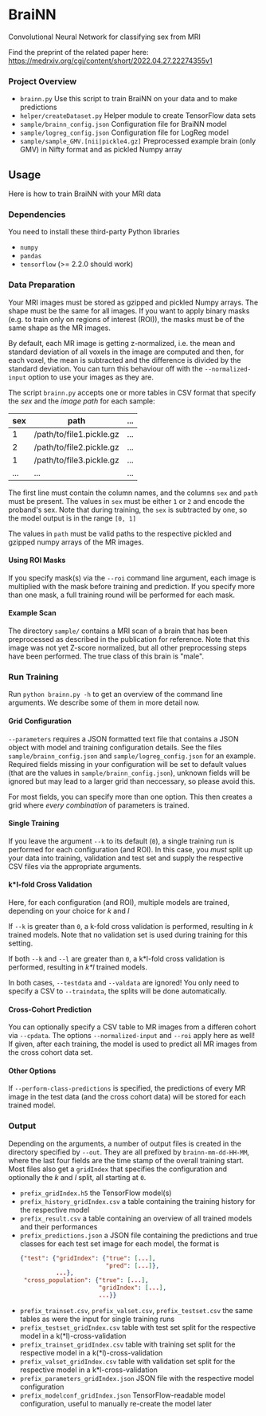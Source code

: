 # BraiNN
Convolutional Neural Network for classifying sex from MRI

Find the preprint of the related paper here: https://medrxiv.org/cgi/content/short/2022.04.27.22274355v1

### Project Overview

* `brainn.py` Use this script to train BraiNN on your data and to make predictions
* `helper/createDataset.py` Helper module to create TensorFlow data sets
* `sample/brainn_config.json` Configuration file for BraiNN model
* `sample/logreg_config.json` Configuration file for LogReg model
* `sample/sample_GMV.[nii|pickle4.gz]` Preprocessed example brain (only GMV) in Nifty format and as pickled Numpy array

## Usage

Here is how to train BraiNN with your MRI data

### Dependencies

You need to install these third-party Python libraries

* `numpy`
* `pandas`
* `tensorflow` (>= 2.2.0 should work)

### Data Preparation

Your MRI images must be stored as gzipped and pickled Numpy arrays. The shape must be the same for all images. If you want to apply binary masks (e.g. to train only on regions of interest (ROI)), the masks must be of the same shape as the MR images. 

By default, each MR image is getting z-normalized, i.e. the mean and standard deviation of all voxels in the image are computed and then, for each voxel, the mean is subtracted and the difference is divided by the standard deviation. You can turn this behaviour off with the `--normalized-input` option to use your images as they are.

The script `brainn.py` accepts one or more tables in CSV format that specify the _sex_ and the _image path_ for each sample:

| sex | path | ... |
| --- | ---- | --- |
| 1   | /path/to/file1.pickle.gz | ... |
| 2   | /path/to/file2.pickle.gz | ... |
| 1   | /path/to/file3.pickle.gz | ... |
| ...   | ... | ... |

The first line must contain the column names, and the columns `sex` and `path` must be present. The values in `sex` must be either `1` or `2` and encode the proband's sex. Note that during training, the `sex` is subtracted by one, so the model output is in the range `[0, 1]`

The values in `path` must be valid paths to the respective pickled and gzipped numpy arrays of the MR images.

#### Using ROI Masks

If you specify mask(s) via the `--roi` command line argument, each image is multiplied with the mask before training and prediction. If you specify more than one mask, a full training round will be performed for each mask.

#### Example Scan

The directory `sample/` contains a MRI scan of a brain that has been preprocessed as described in the publication for reference. Note that this image was not yet Z-score normalized, but all other preprocessing steps have been performed. The true class of this brain is "male".

### Run Training

Run `python brainn.py -h` to get an overview of the command line arguments. We describe some of them in more detail now.

#### Grid Configuration

`--parameters` requires a JSON formatted text file that contains a JSON object with model and training configuration details. See the files `sample/brainn_config.json` and `sample/logreg_config.json` for an example. Required fields missing in your configuration will be set to default values (that are the values in `sample/brainn_config.json`), unknown fields will be ignored but may lead to a larger grid than neccessary, so please avoid this.

For most fields, you can specify more than one option. This then creates a grid where _every combination_ of parameters is trained.

#### Single Training

If you leave the argument `--k` to its default (`0`), a single training run is performed for each configuration (and ROI). In this case, you _must_ split up your data into training, validation and test set and supply the respective CSV files via the appropriate arguments.

#### k\*l-fold Cross Validation

Here, for each configuration (and ROI), multiple models are trained, depending on your choice for _k_ and _l_

If `--k` is greater than `0`, a k-fold cross validation is performed, resulting in _k_ trained models. Note that no validation set is used during training for this setting.

If both `--k` and `--l` are greater than `0`, a k\*l-fold cross validation is performed, resulting in _k\*l_ trained models.

In both cases, `--testdata` and `--valdata` are ignored! You only need to specify a CSV to `--traindata`, the splits will be done automatically.

#### Cross-Cohort Prediction

You can optionally specify a CSV table to MR images from a differen cohort via `--cpdata`. The options `--normalized-input` and `--roi` apply here as well! If given, after each training, the model is used to predict all MR images from the cross cohort data set.

#### Other Options

If `--perform-class-predictions` is specified, the predictions of every MR image in the test data (and the cross cohort data) will be stored for each trained model.

### Output

Depending on the arguments, a number of output files is created in the directory specified by `--out`. They are all prefixed by `brainn-mm-dd-HH-MM`, where the last four fields are the time stamp of the overall training start. Most files also get a `gridIndex` that specifies the configuration and optionally the _k_ and _l_ split, all starting at `0`.

* `prefix_gridIndex.h5` the TensorFlow model(s)
* `prefix_history_gridIndex.csv` a table containing the training history for the respective model
* `prefix_result.csv` a table containing an overview of all trained models and their performances
* `prefix_predictions.json` a JSON file containing the predictions and true classes for each test set image for each model, the format is
  ```JSON
  {"test": {"gridIndex": {"true": [...],
                          "pred": [...]},
            ...},
   "cross_population": {"true": [...],
                        "gridIndex": [...],
                        ...}}
  ```
* `prefix_trainset.csv`, `prefix_valset.csv`, `prefix_testset.csv` the same tables as were the input for single training runs
* `prefix_testset_gridIndex.csv` table with test set split for the respective model in a k(\*l)-cross-validation
* `prefix_trainset_gridIndex.csv` table with training set split for the respective model in a k(\*l)-cross-validation
* `prefix_valset_gridIndex.csv` table with validation set split for the respective model in a k\*l-cross-validation
* `prefix_parameters_gridIndex.json` JSON file with the respective model configuration
* `prefix_modelconf_gridIndex.json` TensorFlow-readable model configuration, useful to manually re-create the model later
